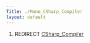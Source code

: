 ```yaml
---
Title: ./Mono_CSharp_Compiler
layout: default
---
```


1.  REDIRECT [CSharp\_Compiler]({{site.url}}/CSharp_Compiler "wikilink")
